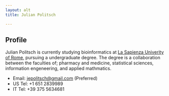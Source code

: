 ```yaml
---
layout: alt
title: Julian Politsch

---
```


## Profile

Julian Politsch is currently studying bioinformatics at [La Sapienza Univerity of Rome](https://www.uniroma1.it/en/), pursuing a undergraduate degree. The degree is a collaboration between the faculties of; pharmacy and medicine, statistical sciences, information engeneering, and applied mathmatics.

* Email: [jepolitsch@gmail.com](mailto:jepolitsch@gmail.com) (Preferred)
* US Tel: +1 651 2839989
* IT Tel: +39 375 5634681
